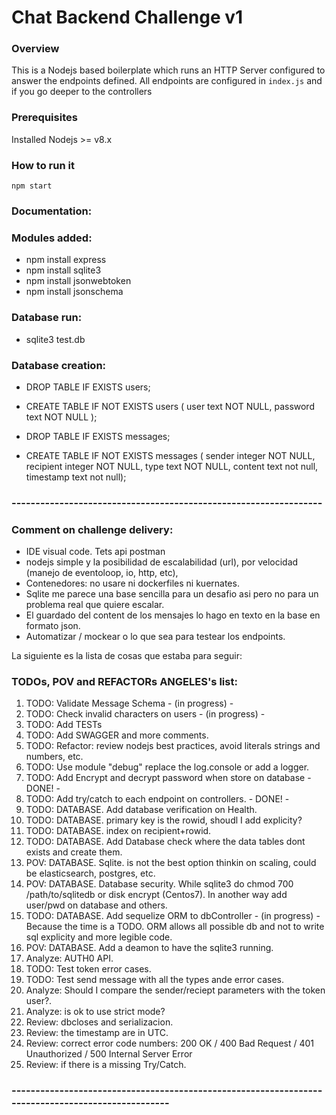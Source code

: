 # Chat Backend Challenge v1
### Overview
This is a Nodejs based boilerplate which runs an HTTP Server configured to answer the endpoints defined.
All endpoints are configured in `index.js` and if you go deeper to the controllers

### Prerequisites

Installed Nodejs >= v8.x

### How to run it

```
npm start
```

### Documentation:

### Modules added:
- npm install express
- npm install sqlite3
- npm install jsonwebtoken
- npm install jsonschema

### Database run:
- sqlite3 test.db 

### Database creation:
- DROP TABLE IF EXISTS users;
- CREATE TABLE IF NOT EXISTS users (
	user text NOT NULL,
	password text NOT NULL
);

- DROP TABLE IF EXISTS messages;
- CREATE TABLE IF NOT EXISTS messages (
	sender integer NOT NULL,
  recipient integer NOT NULL,
	type text NOT NULL,
	content text not null,
	timestamp text not null);

### -----------------------------------------------------------------
### Comment on challenge delivery:
- IDE visual code. Tets api postman
- nodejs simple y la posibilidad de escalabilidad (url), por velocidad (manejo de eventoloop, io, http, etc),  
- Contenedores: no usare ni dockerfiles ni kuernates.
- Sqlite me parece una base sencilla para un desafio asi pero no para un problema real que quiere escalar.
- El guardado del content de los mensajes lo hago en texto en la base en formato json.
- Automatizar / mockear o lo que sea para testear los endpoints.

La siguiente es la lista de cosas que estaba para seguir:
### TODOs, POV and REFACTORs ANGELES's list:
  1. TODO: Validate Message Schema  - (in progress) -
  1. TODO: Check invalid characters on users - (in progress) -
  1. TODO: Add TESTs
  1. TODO: Add SWAGGER and more comments.
  1. TODO: Refactor: review nodejs best practices, avoid literals strings and numbers, etc. 
  1. TODO: Use module "debug" replace the log.console or add a logger.
  1. TODO: Add Encrypt and decrypt password when store on database - DONE! -
  1. TODO: Add try/catch to each endpoint on controllers. - DONE! -
  1. TODO: DATABASE. Add database verification on Health.
  1. TODO: DATABASE.  primary key is the rowid, shoudl I add explicity?
  1. TODO: DATABASE. index on recipient+rowid. 
  1. TODO: DATABASE. Add Database check where the data tables dont exists and create them.
  1. POV: DATABASE. Sqlite. is not the best option thinkin on scaling, could be elasticsearch, postgres, etc.
  1. POV: DATABASE. Database security. While sqlite3 do chmod 700 /path/to/sqlitedb or disk encrypt (Centos7). In another way add user/pwd on database and others.
  1. TODO: DATABASE. Add sequelize ORM to dbController - (in progress) -
        Because the time is a TODO. ORM allows all possible db and not to write sql explicity and more legible code.
  1. POV: DATABASE. Add a deamon to have the sqlite3 running.
  1. Analyze: AUTH0 API.
  1. TODO: Test token error cases.
  1. TODO: Test send message with all the types ande error cases.
  1. Analyze: Should I compare the sender/reciept parameters with the token user?.
  1. Analyze: is ok to use strict mode?
  1. Review: dbcloses and serializacion.
  1. Review: the timestamp are in UTC.
  1. Review: correct error code numbers: 200	OK / 400 Bad Request / 401 Unauthorized / 500	Internal Server Error
  1. Review: if there is a missing Try/Catch.
  ### --------------------------------------------------------------------------------------------------
